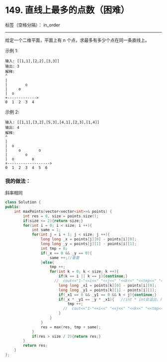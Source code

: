 ﻿# 149. 直线上最多的点数（困难）

标签（空格分隔）： in_order

---
给定一个二维平面，平面上有 n 个点，求最多有多少个点在同一条直线上。

示例 1:

    输入: [[1,1],[2,2],[3,3]]
    输出: 3
    解释:
    ^
    |
    |        o
    |     o
    |  o  
    +------------->
    0  1  2  3  4

示例 2:

    输入: [[1,1],[3,2],[5,3],[4,1],[2,3],[1,4]]
    输出: 4
    解释:
    ^
    |
    |  o
    |     o        o
    |        o
    |  o        o
    +------------------->
    0  1  2  3  4  5  6


### 我的做法：  
斜率相同
```C++
class Solution {
public:
    int maxPoints(vector<vector<int>>& points) {
        int res = 0, size = points.size();
        if(size <= 2){return size;}
        for(int i = 0; i < size; i ++){
            int same = 1;
            for(int j = i + 1; j < size; j ++){
                long long _x = points[j][0] - points[i][0];
                long long _y = points[j][1] - points[i][1];
                int tmp = 0;
                if(_x == 0 && _y == 0){
                    same ++;//重要
                }else{
                    tmp ++;
                    for(int k = 0; k < size; k ++){
                        if(k == i || k == j){continue;}
                      //  cout<<"1-"<<i<<" "<<j<<" "<<k<<" "<<tmp<<" "<<same<<endl;
                        long long _x1 = points[k][0] - points[i][0];
                        long long _y1 = points[k][1] - points[i][1];
                        if(_x1 == 0 && _y1 == 0 && k < j){continue;}   //注意这个k < j
                        if(_x * _y1 == _y * _x1){   //int * int会溢出，所以用long long
                            tmp ++;
                          //  cout<<"1-"<<i<<" "<<j<<" "<<k<<" "<<tmp<<" "<<same<<endl;
                        }
                    }
                }   
                res = max(res, tmp + same);
            }
            if(res > size / 2){return res;}
        }
        return res;
    }
};
```
